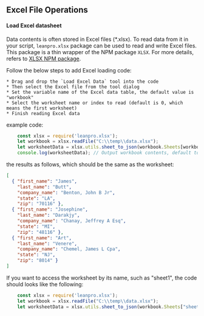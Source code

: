 ## Excel File Operations

#### Load Excel datasheet

Data contents is often stored in Excel files (*.xlsx). To read data from it in your script, `leanpro.xlsx` package can be used to read and write Excel files. This package is a thin wrapper of the NPM package `XLSX`. For more details, refers to [XLSX NPM package](https://www.npmjs.com/package/xlsx).

Follow the below steps to add Excel loading code:

	* Drag and drop the `Load Excel Data` tool into the code
	* Then select the Excel file from the tool dialog
	* Set the variable name of the Excel data table, the default value is "workbook"
	* Select the worksheet name or index to read (default is 0, which means the first worksheet)
	* Finish reading Excel data
	
example code:

```js
    const xlsx = require('leanpro.xlsx');
    let workbook = xlsx.readFile("C:\\temp\\data.xlsx");
    let worksheetData = xlsx.utils.sheet_to_json(workbook.Sheets[workbook.SheetNames[0]]);
    console.log(worksheetData); // Output workbook contents, default to comment state
```

the results as follows, which should be the same as the worksheet:

```json
[
  { "first_name": "James",
    "last_name": "Butt",
    "company_name": "Benton, John B Jr",
    "state": "LA",
    "zip": "70116" },
  { "first_name": "Josephine",
    "last_name": "Darakjy",
    "company_name": "Chanay, Jeffrey A Esq",
    "state": "MI",
    "zip": "48116" },
  { "first_name": "Art",
    "last_name": "Venere",
    "company_name": "Chemel, James L Cpa",
    "state": "NJ",
    "zip": "8014" } 
]
```

If you want to access the worksheet by its name, such as "sheet1", the code should looks like the following:

```js
    const xlsx = require('leanpro.xlsx');
    let workbook = xlsx.readFile("C:\\temp\\data.xlsx");
    let worksheetData = xlsx.utils.sheet_to_json(workbook.Sheets["sheet1"]); // use the workbook name to index directly
```
